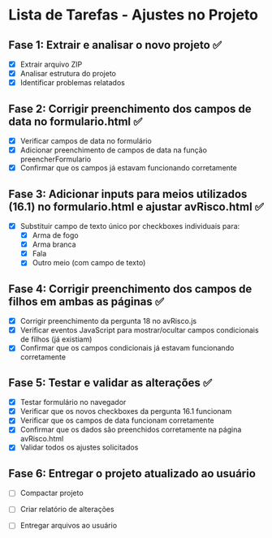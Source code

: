 # Lista de Tarefas - Ajustes no Projeto

## Fase 1: Extrair e analisar o novo projeto ✅
- [x] Extrair arquivo ZIP
- [x] Analisar estrutura do projeto
- [x] Identificar problemas relatados

## Fase 2: Corrigir preenchimento dos campos de data no formulario.html ✅
- [x] Verificar campos de data no formulário
- [x] Adicionar preenchimento de campos de data na função preencherFormulario
- [x] Confirmar que os campos já estavam funcionando corretamente

## Fase 3: Adicionar inputs para meios utilizados (16.1) no formulario.html e ajustar avRisco.html ✅
- [x] Substituir campo de texto único por checkboxes individuais para:
  - [x] Arma de fogo
  - [x] Arma branca
  - [x] Fala
  - [x] Outro meio (com campo de texto)

## Fase 4: Corrigir preenchimento dos campos de filhos em ambas as páginas ✅
- [x] Corrigir preenchimento da pergunta 18 no avRisco.js
- [x] Verificar eventos JavaScript para mostrar/ocultar campos condicionais de filhos (já existiam)
- [x] Confirmar que os campos condicionais já estavam funcionando corretamente

## Fase 5: Testar e validar as alterações ✅
- [x] Testar formulário no navegador
- [x] Verificar que os novos checkboxes da pergunta 16.1 funcionam
- [x] Verificar que os campos de data funcionam corretamente
- [x] Confirmar que os dados são preenchidos corretamente na página avRisco.html
- [x] Validar todos os ajustes solicitados

## Fase 6: Entregar o projeto atualizado ao usuário
- [ ] Compactar projeto
- [ ] Criar relatório de alterações
- [ ] Entregar arquivos ao usuário

